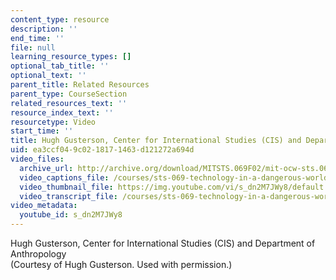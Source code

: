 ```yaml
---
content_type: resource
description: ''
end_time: ''
file: null
learning_resource_types: []
optional_tab_title: ''
optional_text: ''
parent_title: Related Resources
parent_type: CourseSection
related_resources_text: ''
resource_index_text: ''
resourcetype: Video
start_time: ''
title: Hugh Gusterson, Center for International Studies (CIS) and Department of Anthropology
uid: ea3ccf04-9c02-1817-1463-d121272a694d
video_files:
  archive_url: http://archive.org/download/MITSTS.069F02/mit-ocw-sts.069-gusterson-01oct01-220k.mp4
  video_captions_file: /courses/sts-069-technology-in-a-dangerous-world-fall-2002/b6c101d7dd435aa792b8b92b7e235ec8_s_dn2M7JWy8.vtt
  video_thumbnail_file: https://img.youtube.com/vi/s_dn2M7JWy8/default.jpg
  video_transcript_file: /courses/sts-069-technology-in-a-dangerous-world-fall-2002/365d830b00accfe555d8a96eb508a2b4_s_dn2M7JWy8.pdf
video_metadata:
  youtube_id: s_dn2M7JWy8
---
```


Hugh Gusterson, Center for International Studies (CIS) and Department of Anthropology  
(Courtesy of Hugh Gusterson. Used with permission.)